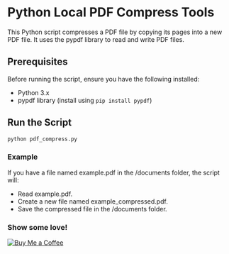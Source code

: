 # Python Local PDF Compress Tools
This Python script compresses a PDF file by copying its pages into a new PDF file. It uses the pypdf library to read and write PDF files.

## Prerequisites
Before running the script, ensure you have the following installed:

- Python 3.x
- pypdf library (install using `pip install pypdf`)

## Run the Script
```bash
python pdf_compress.py
```

### Example
If you have a file named example.pdf in the /documents folder, the script will:

- Read example.pdf.
- Create a new file named example_compressed.pdf.
- Save the compressed file in the /documents folder.

### Show some love!
[![Buy Me a Coffee](https://img.buymeacoffee.com/button-api/?text=Buy%20me%20a%20coffee&emoji=☕&slug=suriyakame&button_colour=FFDD00&font_colour=000000&font_family=Cookie&outline_colour=000000&coffee_colour=ffffff)](https://buymeacoffee.com/suriyakame)
